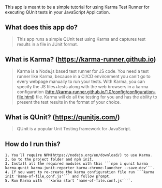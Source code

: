 This app is meant to be a simple tutorial for using Karma Test Runner for executing QUnit tests in your JavaScript Application.

## What does this app do?
> This app runs a simple QUnit test using Karma and captures test results in a file in JUnit format.

## What is Karma? (https://karma-runner.github.io)
> Karma is a Node.js based test runner for JS code. You need a test runner like Karma, because in a CI/CD environment you can't go to every webpage manually to run your tests. With Karma, you can specify the JS files+tests along with the web browsers in a karma configuration (http://karma-runner.github.io/1.0/config/configuration-file.html) file. Karma will do all the testing for you and has the ability to present the test results in the format of your choice.  

## What is QUnit? (https://qunitjs.com/)
> QUnit is a popular Unit Testing framework for JavaScript.

## How do I run this?
    1. You'll require NPM(https://nodejs.org/en/download/) to use Karma.
    2. Go to the project folder and npm init.
    3. Install all the required modules with this ```npm i qunit karma karma-qunit karma-junit-reporter karma-chrome-launcher --save-dev```.
    4. If you want to re-create the karma configuration file run ```karma init 'name-of-file.conf.js'``` and follow prompt.
    5. Run Karma with ```karma start 'name-of-file.conf.js'```.
